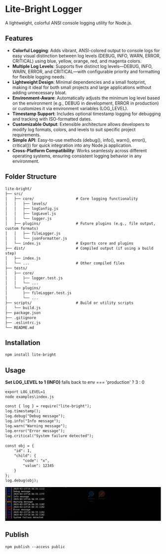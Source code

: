 # Lite-Bright Logger
A lightweight, colorful ANSI console logging utility for Node.js.

## Features
- **Colorful Logging**: Adds vibrant, ANSI-colored output to console logs for easy visual distinction between log levels (DEBUG, INFO, WARN, ERROR, CRITICAL) using blue, yellow, orange, red, and magenta colors.
- **Multiple Log Levels**: Supports five distinct log levels—DEBUG, INFO, WARN, ERROR, and CRITICAL—with configurable priority and formatting for flexible logging needs.
- **Lightweight Design**: Minimal dependencies and a small footprint, making it ideal for both small projects and large applications without adding unnecessary bloat.
- **Environment-Aware**: Automatically adjusts the minimum log level based on the environment (e.g., DEBUG in development, ERROR in production) or customizes it via environment variables (LOG_LEVEL).
- **Timestamp Support**: Includes optional timestamp logging for debugging and tracking with ISO-formatted dates.
- **Customizable Output**: Extensible architecture allows developers to modify log formats, colors, and levels to suit specific project requirements.
- **Simple API**: Easy-to-use methods (debug(), info(), warn(), error(), critical()) for quick integration into any Node.js application.
- **Cross-Platform Compatibility**: Works seamlessly across different operating systems, ensuring consistent logging behavior in any environment.

## Folder Structure
```
lite-bright/
├── src/
│   ├── core/                   # Core logging functionality
│   │   ├── levels/
│   │   ├── logConfig.js
│   │   ├── logLevel.js
│   │   └── logger.js
│   ├── plugins/                # Future plugins (e.g., file output, custom formats)
│   │   ├── fileLogger.js
│   │   └── jsonFormatter.js
│   └── index.js                # Exports core and plugins
├── dist/                       # Compiled output (if using a build step)
│   ├── index.js
│   └── ...                     # Other compiled files
├── tests/
│   ├── core/
│   │   ├── logger.test.js
│   │   └── ...
│   └── plugins/
│       ├── fileLogger.test.js
│       └── ...
├── scripts/                    # Build or utility scripts
│   └── build.js
├── package.json
├── .gitignore
├── .eslintrc.js
└── README.md
```

## Installation

```bash
npm install lite-bright
```

## Usage

**Set LOG_LEVEL to 1 (INFO)**
falls back to env === 'production' ? 3 : 0
```
export LOG_LEVEL=1
node examples\index.js
```

```
const { log } = require("lite-bright");
log.timestamp();
log.debug("Debug message");
log.info("Info message");
log.warn("Warning message");
log.error("Error message");
log.critical("System failure detected");

const obj = {
    "id": 1,
    "child": {
        "code": "x",
        "value": 12345
    }
};
log.debug(obj);

```
![alt text](https://github.com/dave-ops/light-bright/blob/main/examples/image.png)

## Publish
```
npm publish --access public
```
